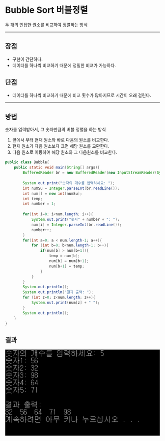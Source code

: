 # Bubble Sort 버블정렬
두 개의 인접한 원소를 비교하여 정렬하는 방식

***
## 장점
* 구현이 간단하다.
* 데이터를 하나씩 비교하기 때문에 정밀한 비교가 가능하다.
## 단점
* 데이터를 하나씩 비교하기 때문에 비교 횟수가 많아지므로 시간이 오래 걸린다.
***
## 방법
숫자를 입력받아서, 그 숫자만큼의 버블 정렬을 하는 방식
1. 앞에서 부터 현재 원소와 바로 다음의 원소를 비교한다.
2. 현재 원소가 다음 원소보다 크면 해당 원소를 교환한다.
3. 다음 원소로 이동하여 해당 원소와 그 다음원소를 비교한다.

```java
public class Bubble{
    public static void main(String[] args){
        BufferedReader br = new BufferedReader(new InputStreamReader(System.in));
        
        System.out.print("숫자의 개수를 입력하세요: ");
        int numSu = Integer.parseInt(br.readLine());
        int num[] = new int[numSu];
        int temp;
        int number = 1;
        
        for(int i=0; i<num.length; i++){
            System.out.print("숫자" + number + ": ");
            num[i] = Integer.parseInt(br.readLine());
            number++;
        }
        for(int a=0; a < num.length-1; a++){
            for (int b=0; b<num.length-1; b++){
                if(num[b] > num[b+1]){
                    temp = num[b];
                    num[b] = num[b+1];
                    num[b+1] = temp;
                }
            }
        }
        System.out.println();
        System.out.println("결과 출력: ");
        for (int z=0; z<num.length; z++){
            System.out.print(num[z] + " ");
        }
        System.out.println();
    }
}
```

## 결과
![img_2.png](img_2.png) 


